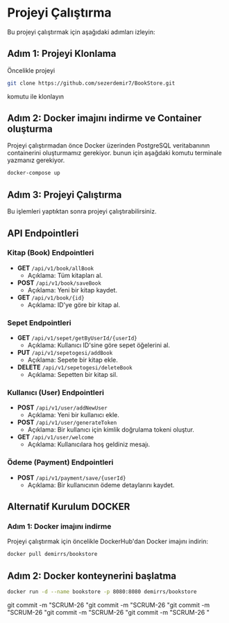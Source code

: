 # Projeyi Çalıştırma

Bu projeyi çalıştırmak için aşağıdaki adımları izleyin:

## Adım 1: Projeyi Klonlama
Öncelikle projeyi 
```bash
git clone https://github.com/sezerdemir7/BookStore.git
````

komutu ile klonlayın

## Adım 2: Docker imajını indirme ve Container oluşturma

Projeyi çalıştırmadan önce Docker üzerinden PostgreSQL veritabanının containerini oluşturmamız gerekiyor.
bunun için aşağdaki komutu terminale yazmanız gerekiyor.

```bash
docker-compose up
````
## Adım 3: Projeyi Çalıştırma
Bu işlemleri yaptıktan sonra projeyi çalıştırabilirsiniz.

## API Endpointleri

### Kitap (Book) Endpointleri

- **GET** `/api/v1/book/allBook`
    - Açıklama: Tüm kitapları al.
- **POST** `/api/v1/book/saveBook`
    - Açıklama: Yeni bir kitap kaydet.
- **GET** `/api/v1/book/{id}`
    - Açıklama: ID'ye göre bir kitap al.

### Sepet Endpointleri

- **GET** `/api/v1/sepet/getByUserId/{userId}`
    - Açıklama: Kullanıcı ID'sine göre sepet öğelerini al.
- **PUT** `/api/v1/sepetogesi/addBook`
    - Açıklama: Sepete bir kitap ekle.
- **DELETE** `/api/v1/sepetogesi/deleteBook`
    - Açıklama: Sepetten bir kitap sil.

### Kullanıcı (User) Endpointleri

- **POST** `/api/v1/user/addNewUser`
    - Açıklama: Yeni bir kullanıcı ekle.
- **POST** `/api/v1/user/generateToken`
    - Açıklama: Bir kullanıcı için kimlik doğrulama tokeni oluştur.
- **GET** `/api/v1/user/welcome`
    - Açıklama: Kullanıcılara hoş geldiniz mesajı.

### Ödeme (Payment) Endpointleri

- **POST** `/api/v1/payment/save/{userId}`
    - Açıklama: Bir kullanıcının ödeme detaylarını kaydet.

## Alternatif Kurulum DOCKER
### Adım 1: Docker imajını indirme

Projeyi çalıştırmak için öncelikle DockerHub'dan Docker imajını indirin:

```bash
docker pull demirrs/bookstore
````
## Adım 2: Docker konteynerini başlatma
```bash
docker run -d --name bookstore -p 8080:8080 demirrs/bookstore
````


git commit -m "SCRUM-26 <message>"git commit -m "SCRUM-26 <message>"git commit -m "SCRUM-26 <message>"git commit -m "SCRUM-26 <message>"git commit -m "SCRUM-26 <message>"
